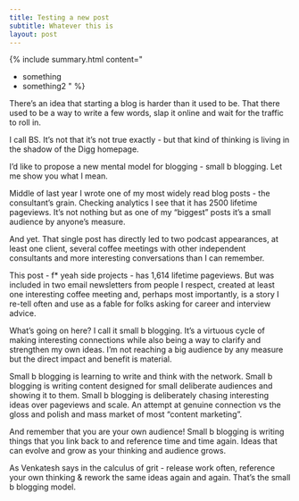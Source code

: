 ```yaml
---
title: Testing a new post
subtitle: Whatever this is
layout: post
---
```


{% include summary.html content="
* something
* something2
" %}

There’s an idea that starting a blog is harder than it used to be. That there used to be a way to write a few words, slap it online and wait for the traffic to roll in.

I call BS. It’s not that it’s not true exactly - but that kind of thinking is living in the shadow of the Digg homepage.

I’d like to propose a new mental model for blogging - small b blogging. Let me show you what I mean.

Middle of last year I wrote one of my most widely read blog posts - the consultant’s grain. Checking analytics I see that it has 2500 lifetime pageviews. It’s not nothing but as one of my “biggest” posts it’s a small audience by anyone’s measure.

And yet. That single post has directly led to two podcast appearances, at least one client, several coffee meetings with other independent consultants and more interesting conversations than I can remember.

This post - f* yeah side projects - has 1,614 lifetime pageviews. But was included in two email newsletters from people I respect, created at least one interesting coffee meeting and, perhaps most importantly, is a story I re-tell often and use as a fable for folks asking for career and interview advice.

What’s going on here? I call it small b blogging. It’s a virtuous cycle of making interesting connections while also being a way to clarify and strengthen my own ideas. I’m not reaching a big audience by any measure but the direct impact and benefit is material.

Small b blogging is learning to write and think with the network. Small b blogging is writing content designed for small deliberate audiences and showing it to them. Small b blogging is deliberately chasing interesting ideas over pageviews and scale. An attempt at genuine connection vs the gloss and polish and mass market of most “content marketing”.

And remember that you are your own audience! Small b blogging is writing things that you link back to and reference time and time again. Ideas that can evolve and grow as your thinking and audience grows.

As Venkatesh says in the calculus of grit - release work often, reference your own thinking & rework the same ideas again and again. That’s the small b blogging model.

